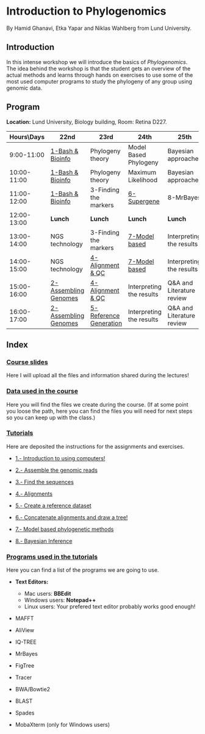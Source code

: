 # **Introduction to Phylogenomics**

By Hamid Ghanavi, Etka Yapar and Niklas Wahlberg from Lund University.


## **Introduction**

In this intense workshop we will introduce the basics of *Phylogenomics*. The idea behind the workshop is that the student gets an overview of the actual methods and learns through hands on exercises to use some of the most used computer programs to study the phylogeny of any group using genomic data.

## **Program**

**Location:** Lund University, Biology building, Room: Retina D227.


| Hours\Days  | 22nd                                           | 23rd                                                      | 24th                                      | 25th                      |
|-------------|------------------------------------------------|-----------------------------------------------------------|-------------------------------------------|---------------------------|
| 9:00-11:00  | [1-Bash & Bioinfo](./Tutorials/1.Introduction) | Phylogeny theory                                          | Model Based Phylogeny                     | Bayesian approaches       |
| 10:00-11:00 | [1-Bash & Bioinfo](./Tutorials/1.Introduction) | Phylogeny theory                                          | Maximum Likelihood                        | Bayesian approaches       |
| 11:00-12:00 | [1-Bash & Bioinfo](./Tutorials/1.Introduction) | 3-Finding the markers                                     | [6-Supergene](./Tutorials/6.Supergenes)   | 8-MrBayes                 |
| 12:00-13:00 | **Lunch**                                      | **Lunch**                                                 | **Lunch**                                 | **Lunch**                 |
| 13:00-14:00 | NGS technology                                 | 3-Finding the markers                                     | [7-Model based](./Tutorials/7.ModelBased) | Interpreting the results  |
| 14:00-15:00 | NGS technology                                 | [4-Alignment & QC](./Tutorials/4.Alignments)              | [7-Model based](./Tutorials/7.ModelBased) | Interpreting the results  |
| 15:00-16:00 | [2-Assembling Genomes](./Tutorials/2.Assembly) | [4-Alignment & QC](./Tutorials/4.Alignments)              | Interpreting the results                  | Q&A and Literature review |
| 16:00-17:00 | [2-Assembling Genomes](./Tutorials/2.Assembly) | [5-Reference Generation](./Tutorials/5.ReferenceDatasets) | Interpreting the results                  | Q&A and Literature review |




## **Index**

### [Course slides](../../tree/master/Lectures)

Here I will upload all the files and information shared during the lectures!


### [Data used in the course](../../tree/master/Data/)

Here you will find the files we create during the course. (If at some point you loose the path, here you can find the files you will need for next steps so you can keep up with the class.)


### [Tutorials](../../tree/master/Tutorials/)

Here are deposited the instructions for the assignments and exercises.


 * [1.- Introduction to using computers!](../../tree/master/Tutorials/1.Introduction/)
	
 * [2.- Assemble the genomic reads](../../tree/master/Tutorials/2.Assembly/)
 
 * [3.- Find the sequences](../../tree/master/Tutorials/3.FindTheGenes/)
 
 * [4.- Alignments](../../tree/master/Tutorials/4.Alignments/)

 * [5.- Create a reference dataset](../../tree/master/Tutorials/5.ReferenceDatasets/)
 
 * [6.- Concatenate alignments and draw a tree!](../../tree/master/Tutorials/6.Supergenes/)

 * [7.- Model based phylogenetic methods](../../tree/master/Tutorials/7.ModelBased/)

 * [8.- Bayesian Inference](../../tree/master/Tutorials/8.BayesianInference/)


### [Programs used in the tutorials](../../tree/master/Software/)

Here you can find a list of the programs we are going to use.
 
 * **Text Editors:**
   	- Mac users: **BBEdit**
   	- Windows users: **Notepad++**
   	- Linux users: Your prefered text editor probably works good enough!

 * MAFFT

 * AliView

 * IQ-TREE

 * MrBayes

 * FigTree

 * Tracer

 * BWA/Bowtie2

 * BLAST

 * Spades

 * MobaXterm (only for Windows users)
